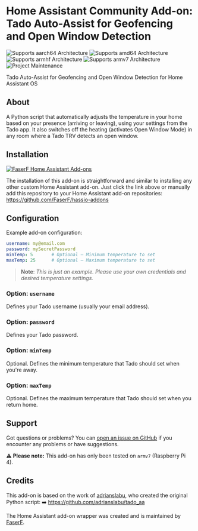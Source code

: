 # Home Assistant Community Add-on: Tado Auto-Assist for Geofencing and Open Window Detection
![Supports aarch64 Architecture][aarch64-shield] ![Supports amd64 Architecture][amd64-shield] ![Supports armhf Architecture][armhf-shield] ![Supports armv7 Architecture][armv7-shield]
![Project Maintenance][maintenance-shield]

Tado Auto-Assist for Geofencing and Open Window Detection for Home Assistant OS

## About

A Python script that automatically adjusts the temperature in your home based on your presence (arriving or leaving), using your settings from the Tado app. It also switches off the heating (activates Open Window Mode) in any room where a Tado TRV detects an open window.

## Installation

[![FaserF Home Assistant Add-ons](https://my.home-assistant.io/badges/supervisor_add_addon_repository.svg)](https://my.home-assistant.io/redirect/supervisor_add_addon_repository/?repository_url=https%3A%2F%2Fgithub.com%2FFaserF%2Fhassio-addons)

The installation of this add-on is straightforward and similar to installing any other custom Home Assistant add-on.
Just click the link above or manually add this repository to your Home Assistant add-on repositories:
<https://github.com/FaserF/hassio-addons>

## Configuration

Example add-on configuration:

```yaml
username: my@email.com
password: mySecretPassword
minTemp: 5       # Optional – Minimum temperature to set
maxTemp: 25      # Optional – Maximum temperature to set
```

> **Note**: _This is just an example. Please use your own credentials and desired temperature settings._

### Option: `username`

Defines your Tado username (usually your email address).

### Option: `password`

Defines your Tado password.

### Option: `minTemp`

Optional. Defines the minimum temperature that Tado should set when you're away.

### Option: `maxTemp`

Optional. Defines the maximum temperature that Tado should set when you return home.

## Support

Got questions or problems?
You can [open an issue on GitHub][issue] if you encounter any problems or have suggestions.

⚠️ **Please note:** This add-on has only been tested on `armv7` (Raspberry Pi 4).

## Credits

This add-on is based on the work of [adrianslabu], who created the original Python script:
➡️ <https://github.com/adrianslabu/tado_aa>

The Home Assistant add-on wrapper was created and is maintained by [FaserF].

[maintenance-shield]: https://img.shields.io/maintenance/yes/2025.svg
[aarch64-shield]: https://img.shields.io/badge/aarch64-yes-green.svg
[amd64-shield]: https://img.shields.io/badge/amd64-yes-green.svg
[armhf-shield]: https://img.shields.io/badge/armhf-yes-green.svg
[armv7-shield]: https://img.shields.io/badge/armv7-yes-green.svg
[FaserF]: https://github.com/FaserF/
[issue]: https://github.com/FaserF/hassio-addons/issues
[adrianslabu]: https://github.com/adrianslabu

